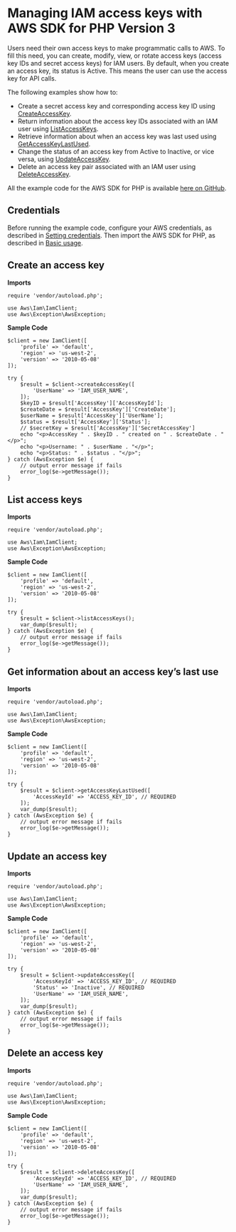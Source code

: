 # Managing IAM access keys with AWS SDK for PHP Version 3<a name="iam-examples-managing-access-keys"></a>

Users need their own access keys to make programmatic calls to AWS\. To fill this need, you can create, modify, view, or rotate access keys \(access key IDs and secret access keys\) for IAM users\. By default, when you create an access key, its status is Active\. This means the user can use the access key for API calls\.

The following examples show how to:
+ Create a secret access key and corresponding access key ID using [CreateAccessKey](https://docs.aws.amazon.com/aws-sdk-php/v3/api/api-iam-2010-05-08.html#createaccesskey)\.
+ Return information about the access key IDs associated with an IAM user using [ListAccessKeys](https://docs.aws.amazon.com/aws-sdk-php/v3/api/api-iam-2010-05-08.html#listaccesskeys)\.
+ Retrieve information about when an access key was last used using [GetAccessKeyLastUsed](https://docs.aws.amazon.com/aws-sdk-php/v3/api/api-iam-2010-05-08.html#getaccesskeylastused)\.
+ Change the status of an access key from Active to Inactive, or vice versa, using [UpdateAccessKey](https://docs.aws.amazon.com/aws-sdk-php/v3/api/api-iam-2010-05-08.html#updateaccesskey)\.
+ Delete an access key pair associated with an IAM user using [DeleteAccessKey](https://docs.aws.amazon.com/aws-sdk-php/v3/api/api-iam-2010-05-08.html#deleteaccesskey)\.

All the example code for the AWS SDK for PHP is available [here on GitHub](https://github.com/awsdocs/aws-doc-sdk-examples/tree/main/php/example_code)\.

## Credentials<a name="credentials"></a>

Before running the example code, configure your AWS credentials, as described in [Setting credentials](guide_credentials.md)\. Then import the AWS SDK for PHP, as described in [Basic usage](getting-started_basic-usage.md)\.

## Create an access key<a name="create-an-access-key"></a>

 **Imports** 

```
require 'vendor/autoload.php';

use Aws\Iam\IamClient; 
use Aws\Exception\AwsException;
```

 **Sample Code** 

```
$client = new IamClient([
    'profile' => 'default',
    'region' => 'us-west-2',
    'version' => '2010-05-08'
]);

try {
    $result = $client->createAccessKey([
        'UserName' => 'IAM_USER_NAME',
    ]);
    $keyID = $result['AccessKey']['AccessKeyId'];
    $createDate = $result['AccessKey']['CreateDate'];
    $userName = $result['AccessKey']['UserName'];
    $status = $result['AccessKey']['Status'];
    // $secretKey = $result['AccessKey']['SecretAccessKey']
    echo "<p>AccessKey " . $keyID . " created on " . $createDate . "</p>";
    echo "<p>Username: " . $userName . "</p>";
    echo "<p>Status: " . $status . "</p>";
} catch (AwsException $e) {
    // output error message if fails
    error_log($e->getMessage());
}
```

## List access keys<a name="list-access-keys"></a>

 **Imports** 

```
require 'vendor/autoload.php';

use Aws\Iam\IamClient; 
use Aws\Exception\AwsException;
```

 **Sample Code** 

```
$client = new IamClient([
    'profile' => 'default',
    'region' => 'us-west-2',
    'version' => '2010-05-08'
]);

try {
    $result = $client->listAccessKeys();
    var_dump($result);
} catch (AwsException $e) {
    // output error message if fails
    error_log($e->getMessage());
}
```

## Get information about an access key’s last use<a name="get-information-about-an-access-key-s-last-use"></a>

 **Imports** 

```
require 'vendor/autoload.php';

use Aws\Iam\IamClient; 
use Aws\Exception\AwsException;
```

 **Sample Code** 

```
$client = new IamClient([
    'profile' => 'default',
    'region' => 'us-west-2',
    'version' => '2010-05-08'
]);

try {
    $result = $client->getAccessKeyLastUsed([
        'AccessKeyId' => 'ACCESS_KEY_ID', // REQUIRED
    ]);
    var_dump($result);
} catch (AwsException $e) {
    // output error message if fails
    error_log($e->getMessage());
}
```

## Update an access key<a name="update-an-access-key"></a>

 **Imports** 

```
require 'vendor/autoload.php';

use Aws\Iam\IamClient; 
use Aws\Exception\AwsException;
```

 **Sample Code** 

```
$client = new IamClient([
    'profile' => 'default',
    'region' => 'us-west-2',
    'version' => '2010-05-08'
]);

try {
    $result = $client->updateAccessKey([
        'AccessKeyId' => 'ACCESS_KEY_ID', // REQUIRED
        'Status' => 'Inactive', // REQUIRED
        'UserName' => 'IAM_USER_NAME',
    ]);
    var_dump($result);
} catch (AwsException $e) {
    // output error message if fails
    error_log($e->getMessage());
}
```

## Delete an access key<a name="delete-an-access-key"></a>

 **Imports** 

```
require 'vendor/autoload.php';

use Aws\Iam\IamClient; 
use Aws\Exception\AwsException;
```

 **Sample Code** 

```
$client = new IamClient([
    'profile' => 'default',
    'region' => 'us-west-2',
    'version' => '2010-05-08'
]);

try {
    $result = $client->deleteAccessKey([
        'AccessKeyId' => 'ACCESS_KEY_ID', // REQUIRED
        'UserName' => 'IAM_USER_NAME',
    ]);
    var_dump($result);
} catch (AwsException $e) {
    // output error message if fails
    error_log($e->getMessage());
}
```